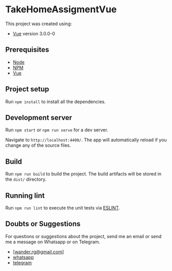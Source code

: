 # TakeHomeAssigmentVue

This project was created using:
- [Vue](https://vuejs.org/) version 3.0.0-0

## Prerequisites

- [Node](https://nodejs.org/en/)
- [NPM](https://www.npmjs.com/)
- [Vue](https://vuejs.org/)

## Project setup

Run `npm install` to install all the dependencies.

## Development server

Run `npm start` or `npm run serve` for a dev server.

Navigate to `http://localhost:4400/`. The app will automatically reload if you change any of the source files.

## Build

Run `npm run build` to build the project. The build artifacts will be stored in the `dist/` directory.

## Running lint

Run `npm run lint` to execute the unit tests via [ESLINT](https://eslint.org/).

## Doubts or Suggestions

For questions or suggestions about the project, send me an email or send me a message on Whatsapp or on Telegram.
- [wander.rg@gmail.com]
- [whatsapp](https://wa.me/+5561993398992)
- [telegram](https://t.me/wandergomes)


